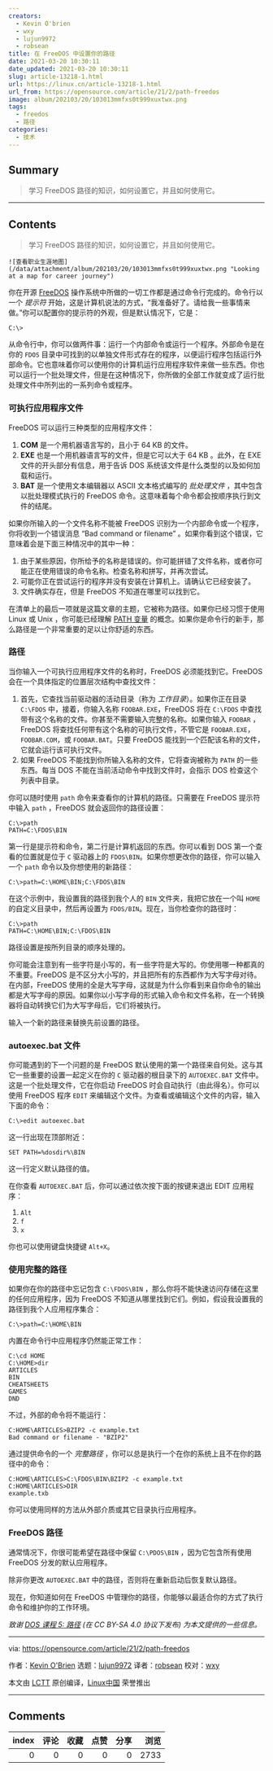 ```yaml
---
creators:
  - Kevin O'brien
  - wxy
  - lujun9972
  - robsean
title: 在 FreeDOS 中设置你的路径
date: 2021-03-20 10:30:11
date_updated: 2021-03-20 10:30:11
slug: article-13218-1.html
url: https://linux.cn/article-13218-1.html
url_from: https://opensource.com/article/21/2/path-freedos
image: album/202103/20/103013mmfxs0t999xuxtwx.png
tags:
  - freedos
  - 路径
categories:
  - 技术
---
```


## Summary

> 学习 FreeDOS 路径的知识，如何设置它，并且如何使用它。

***

<!-- more -->

## Contents

> 
> 学习 FreeDOS 路径的知识，如何设置它，并且如何使用它。
> 
> 
> 

`![查看职业生涯地图](/data/attachment/album/202103/20/103013mmfxs0t999xuxtwx.png "Looking at a map for career journey")`

你在开源 [FreeDOS](https://www.freedos.org/) 操作系统中所做的一切工作都是通过命令行完成的。命令行以一个 *提示符* 开始，这是计算机说法的方式，“我准备好了。请给我一些事情来做。”你可以配置你的提示符的外观，但是默认情况下，它是：

```shell
C:\>
```

从命令行中，你可以做两件事：运行一个内部命令或运行一个程序。外部命令是在你的 `FDOS` 目录中可找到的以单独文件形式存在的程序，以便运行程序包括运行外部命令。它也意味着你可以使用你的计算机运行应用程序软件来做一些东西。你也可以运行一个批处理文件，但是在这种情况下，你所做的全部工作就变成了运行批处理文件中所列出的一系列命令或程序。

### 可执行应用程序文件

FreeDOS 可以运行三种类型的应用程序文件：

1. **COM** 是一个用机器语言写的，且小于 64 KB 的文件。
2. **EXE** 也是一个用机器语言写的文件，但是它可以大于 64 KB 。此外，在 EXE 文件的开头部分有信息，用于告诉 DOS 系统该文件是什么类型的以及如何加载和运行。
3. **BAT** 是一个使用文本编辑器以 ASCII 文本格式编写的 *批处理文件* ，其中包含以批处理模式执行的 FreeDOS 命令。这意味着每个命令都会按顺序执行到文件的结尾。

如果你所输入的一个文件名称不能被 FreeDOS 识别为一个内部命令或一个程序，你将收到一个错误消息 “Bad command or filename” 。如果你看到这个错误，它意味着会是下面三种情况中的其中一种：

1. 由于某些原因，你所给予的名称是错误的。你可能拼错了文件名称，或者你可能正在使用错误的命令名称。检查名称和拼写，并再次尝试。
2. 可能你正在尝试运行的程序并没有安装在计算机上。请确认它已经安装了。
3. 文件确实存在，但是 FreeDOS 不知道在哪里可以找到它。

在清单上的最后一项就是这篇文章的主题，它被称为路径。如果你已经习惯于使用 Linux 或 Unix ，你可能已经理解 [PATH 变量](https://opensource.com/article/17/6/set-path-linux) 的概念。如果你是命令行的新手，那么路径是一个非常重要的足以让你舒适的东西。

### 路径

当你输入一个可执行应用程序文件的名称时，FreeDOS 必须能找到它。FreeDOS 会在一个具体指定的位置层次结构中查找文件：

1. 首先，它查找当前驱动器的活动目录（称为 *工作目录*）。如果你正在目录 `C:\FDOS` 中，接着，你输入名称 `FOOBAR.EXE`，FreeDOS 将在 `C:\FDOS` 中查找带有这个名称的文件。你甚至不需要输入完整的名称。如果你输入 `FOOBAR` ，FreeDOS 将查找任何带有这个名称的可执行文件，不管它是 `FOOBAR.EXE`，`FOOBAR.COM`，或 `FOOBAR.BAT`。只要 FreeDOS 能找到一个匹配该名称的文件，它就会运行该可执行文件。
2. 如果 FreeDOS 不能找到你所输入名称的文件，它将查询被称为 `PATH` 的一些东西。每当 DOS 不能在当前活动命令中找到文件时，会指示 DOS 检查这个列表中目录。

你可以随时使用 `path` 命令来查看你的计算机的路径。只需要在 FreeDOS 提示符中输入 `path` ，FreeDOS 就会返回你的路径设置：

```shell
C:\>path
PATH=C:\FDOS\BIN
```

第一行是提示符和命令，第二行是计算机返回的东西。你可以看到 DOS 第一个查看的位置就是位于 `C` 驱动器上的 `FDOS\BIN`。如果你想更改你的路径，你可以输入一个 `path` 命令以及你想使用的新路径：

```shell
C:\>path=C:\HOME\BIN;C:\FDOS\BIN
```

在这个示例中，我设置我的路径到我个人的 `BIN` 文件夹，我把它放在一个叫 `HOME` 的自定义目录中，然后再设置为 `FDOS/BIN`。现在，当你检查你的路径时：

```shell
C:\>path
PATH=C:\HOME\BIN;C:\FDOS\BIN
```

路径设置是按所列目录的顺序处理的。

你可能会注意到有一些字符是小写的，有一些字符是大写的。你使用哪一种都真的不重要。FreeDOS 是不区分大小写的，并且把所有的东西都作为大写字母对待。在内部，FreeDOS 使用的全是大写字母，这就是为什么你看到来自你命令的输出都是大写字母的原因。如果你以小写字母的形式输入命令和文件名称，在一个转换器将自动转换它们为大写字母后，它们将被执行。

输入一个新的路径来替换先前设置的路径。

### autoexec.bat 文件

你可能遇到的下一个问题的是 FreeDOS 默认使用的第一个路径来自何处。这与其它一些重要的设置一起定义在你的 `C` 驱动器的根目录下的 `AUTOEXEC.BAT` 文件中。这是一个批处理文件，它在你启动 FreeDOS 时会自动执行（由此得名）。你可以使用 FreeDOS 程序 `EDIT` 来编辑这个文件。为查看或编辑这个文件的内容，输入下面的命令：

```shell
C:\>edit autoexec.bat
```

这一行出现在顶部附近：

```shell
SET PATH=%dosdir%\BIN
```

这一行定义默认路径的值。

在你查看 `AUTOEXEC.BAT` 后，你可以通过依次按下面的按键来退出 EDIT 应用程序：

1. `Alt`
2. `f`
3. `x`

你也可以使用键盘快捷键 `Alt+X`。

### 使用完整的路径

如果你在你的路径中忘记包含 `C:\FDOS\BIN` ，那么你将不能快速访问存储在这里的任何应用程序，因为 FreeDOS 不知道从哪里找到它们。例如，假设我设置我的路径到我个人应用程序集合：

```shell
C:\>path=C:\HOME\BIN
```

内置在命令行中应用程序仍然能正常工作：

```shell
C:\cd HOME
C:\HOME>dir
ARTICLES
BIN
CHEATSHEETS
GAMES
DND
```

不过，外部的命令将不能运行：

```shell
C:HOME\ARTICLES>BZIP2 -c example.txt
Bad command or filename - "BZIP2"
```

通过提供命令的一个 *完整路径* ，你可以总是执行一个在你的系统上且不在你的路径中的命令：

```shell
C:HOME\ARTICLES>C:\FDOS\BIN\BZIP2 -c example.txt
C:HOME\ARTICLES>DIR
example.txb
```

你可以使用同样的方法从外部介质或其它目录执行应用程序。

### FreeDOS 路径

通常情况下，你很可能希望在路径中保留 `C:\PDOS\BIN` ，因为它包含所有使用 FreeDOS 分发的默认应用程序。

除非你更改 `AUTOEXEC.BAT` 中的路径，否则将在重新启动后恢复默认路径。

现在，你知道如何在 FreeDOS 中管理你的路径，你能够以最适合你的方式了执行命令和维护你的工作环境。

*致谢 [DOS 课程 5: 路径](https://www.ahuka.com/dos-lessons-for-self-study-purposes/dos-lesson-5-the-path/) (在 CC BY-SA 4.0 协议下发布) 为本文提供的一些信息。*

---

via: <https://opensource.com/article/21/2/path-freedos>

作者：[Kevin O'Brien](https://opensource.com/users/ahuka) 选题：[lujun9972](https://github.com/lujun9972) 译者：[robsean](https://github.com/robsean) 校对：[wxy](https://github.com/wxy)

本文由 [LCTT](https://github.com/LCTT/TranslateProject) 原创编译，[Linux中国](https://linux.cn/) 荣誉推出

***

## Comments


|   index |   评论 |   收藏 |   点赞 |   分享 |   浏览 |
|--------:|-------:|-------:|-------:|-------:|-------:|
|       0 |      0 |      0 |      0 |      0 |   2733 |
